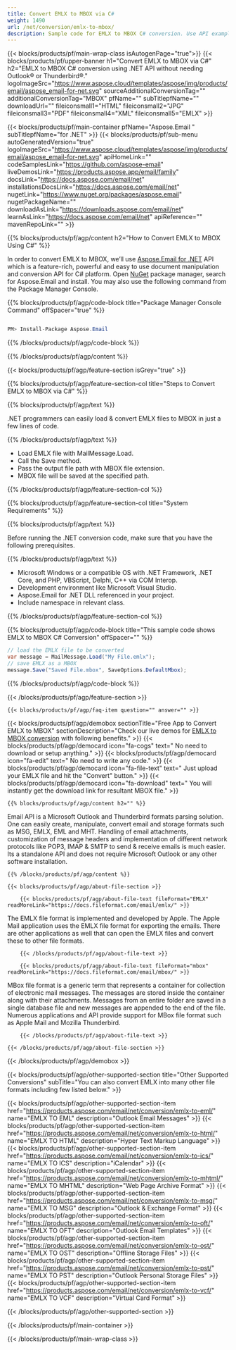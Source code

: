 ```yaml
---
title: Convert EMLX to MBOX via C# 
weight: 1490
url: /net/conversion/emlx-to-mbox/ 
description: Sample code for EMLX to MBOX C# conversion. Use API example code for batch EMLX files to MBOX conversion within VB.NET, Asp.NET or any .NET based application.
---
```


{{< blocks/products/pf/main-wrap-class isAutogenPage="true">}}
{{< blocks/products/pf/upper-banner h1="Convert EMLX to MBOX via C#" h2="EMLX to MBOX C# conversion using .NET API without needing Outlook® or Thunderbird®." logoImageSrc="https://www.aspose.cloud/templates/aspose/img/products/email/aspose_email-for-net.svg" sourceAdditionalConversionTag="" additionalConversionTag="MBOX" pfName="" subTitlepfName="" downloadUrl="" fileiconsmall1="HTML" fileiconsmall2="JPG" fileiconsmall3="PDF" fileiconsmall4="XML" fileiconsmall5="EMLX" >}}

{{< blocks/products/pf/main-container pfName="Aspose.Email " subTitlepfName="for .NET" >}}
{{< blocks/products/pf/sub-menu autoGeneratedVersion="true" logoImageSrc="https://www.aspose.cloud/templates/aspose/img/products/email/aspose_email-for-net.svg" apiHomeLink="" codeSamplesLink="https://github.com/aspose-email" liveDemosLink="https://products.aspose.app/email/family" docsLink="https://docs.aspose.com/email/net" installationsDocsLink="https://docs.aspose.com/email/net" nugetLink="https://www.nuget.org/packages/aspose.email" nugetPackageName="" downloadAsLink="https://downloads.aspose.com/email/net" learnAsLink="https://docs.aspose.com/email/net" apiReference="" mavenRepoLink="" >}}

{{% blocks/products/pf/agp/content h2="How to Convert EMLX to MBOX Using C#" %}}

 In order to convert EMLX to MBOX, we’ll use
 [Aspose.Email for .NET](https://products.aspose.com/email/net) 
 API which is a feature-rich, powerful and easy to use document manipulation and conversion API for C# platform. Open
 [NuGet](https://www.nuget.org/packages/aspose.email) 
 package manager, search for
 Aspose.Email 
 and install. You may also use the following command from the Package Manager Console.

{{% blocks/products/pf/agp/code-block title="Package Manager Console Command" offSpacer="true" %}}

```cs

PM> Install-Package Aspose.Email

```

{{% /blocks/products/pf/agp/code-block %}}

{{% /blocks/products/pf/agp/content %}}

{{< blocks/products/pf/agp/feature-section isGrey="true" >}}

{{% blocks/products/pf/agp/feature-section-col title="Steps to Convert EMLX to MBOX via C#" %}}

{{% blocks/products/pf/agp/text %}}

 .NET programmers can easily load & convert EMLX files to MBOX in just a few lines of code.

{{% /blocks/products/pf/agp/text %}}

+  Load EMLX file with MailMessage.Load.
+  Call the Save method.
+  Pass the output file path with MBOX file extension.
+  MBOX file will be saved at the specified path.

{{% /blocks/products/pf/agp/feature-section-col %}}

{{% blocks/products/pf/agp/feature-section-col title="System Requirements" %}}

{{% blocks/products/pf/agp/text %}}

 Before running the .NET conversion code, make sure that you have the following prerequisites.

{{% /blocks/products/pf/agp/text %}}

-  Microsoft Windows or a compatible OS with .NET Framework, .NET Core, and PHP, VBScript, Delphi, C++ via COM Interop.
-  Development environment like Microsoft Visual Studio.
-  Aspose.Email for .NET DLL referenced in your project.
-  Include namespace in relevant class.

{{% /blocks/products/pf/agp/feature-section-col %}}

{{% blocks/products/pf/agp/code-block title="This sample code shows EMLX to MBOX C# Conversion" offSpacer="" %}}

```cs
// load the EMLX file to be converted
var message = MailMessage.Load("My File.emlx"); 
// save EMLX as a MBOX 
message.Save("Saved File.mbox", SaveOptions.DefaultMbox);  

```

{{% /blocks/products/pf/agp/code-block %}}

{{< /blocks/products/pf/agp/feature-section >}}

    {{< blocks/products/pf/agp/faq-item question="" answer="" >}}
 

<!-- aboutfile Starts -->

{{< blocks/products/pf/agp/demobox sectionTitle="Free App to Convert EMLX to MBOX" sectionDescription="Check our live demos for [EMLX to MBOX conversion](https://products.aspose.app/email/conversion/emlx-to-mbox) with following benefits." >}}
        {{< blocks/products/pf/agp/democard icon="fa-cogs" text=" No need to download or setup anything." >}}
        {{< blocks/products/pf/agp/democard icon="fa-edit" text=" No need to write any code." >}}
        {{< blocks/products/pf/agp/democard icon="fa-file-text" text=" Just upload your EMLX file and hit the \"Convert\" button." >}}
        {{< blocks/products/pf/agp/democard icon="fa-download" text=" You will instantly get the download link for resultant MBOX file." >}}

    {{% blocks/products/pf/agp/content h2="" %}}

 Email API is a Microsoft Outlook and Thunderbird formats parsing solution. One can easily create, manipulate, convert email and storage formats such as MSG, EMLX, EML and MHT. Handling of email attachments, customization of message headers and implementation of different network protocols like POP3, IMAP & SMTP to send & receive emails is much easier. Its a standalone API and does not require Microsoft Outlook or any other software installation. 



    {{% /blocks/products/pf/agp/content %}}

    {{< blocks/products/pf/agp/about-file-section >}}

        {{< blocks/products/pf/agp/about-file-text fileFormat="EMLX" readMoreLink="https://docs.fileformat.com/email/emlx/" >}}
The EMLX file format is implemented and developed by Apple. The Apple Mail application uses the EMLX file format for exporting the emails. There are other applications as well that can open the EMLX files and convert these to other file formats.

        {{< /blocks/products/pf/agp/about-file-text >}}

        {{< blocks/products/pf/agp/about-file-text fileFormat="mbox" readMoreLink="https://docs.fileformat.com/email/mbox/" >}}
MBox file format is a generic term that represents a container for collection of electronic mail messages. The messages are stored inside the container along with their attachments. Messages from an entire folder are saved in a single database file and new messages are appended to the end of the file. Numerous applications and API provide support for MBox file format such as Apple Mail and Mozilla Thunderbird.

        {{< /blocks/products/pf/agp/about-file-text >}}

    {{< /blocks/products/pf/agp/about-file-section >}}

{{< /blocks/products/pf/agp/demobox >}}

<!-- aboutfile Ends -->

{{< blocks/products/pf/agp/other-supported-section title="Other Supported Conversions" subTitle="You can also convert EMLX into many other file formats including few listed below." >}}

{{< blocks/products/pf/agp/other-supported-section-item href="https://products.aspose.com/email/net/conversion/emlx-to-eml/" name="EMLX TO EML" description="Outlook Email Messages" >}}
{{< blocks/products/pf/agp/other-supported-section-item href="https://products.aspose.com/email/net/conversion/emlx-to-html/" name="EMLX TO HTML" description="Hyper Text Markup Language" >}}
{{< blocks/products/pf/agp/other-supported-section-item href="https://products.aspose.com/email/net/conversion/emlx-to-ics/" name="EMLX TO ICS" description="iCalendar" >}}
{{< blocks/products/pf/agp/other-supported-section-item href="https://products.aspose.com/email/net/conversion/emlx-to-mhtml/" name="EMLX TO MHTML" description="Web Page Archive Format" >}}
{{< blocks/products/pf/agp/other-supported-section-item href="https://products.aspose.com/email/net/conversion/emlx-to-msg/" name="EMLX TO MSG" description="Outlook & Exchange Format" >}}
{{< blocks/products/pf/agp/other-supported-section-item href="https://products.aspose.com/email/net/conversion/emlx-to-oft/" name="EMLX TO OFT" description="Outlook Email Templates" >}}
{{< blocks/products/pf/agp/other-supported-section-item href="https://products.aspose.com/email/net/conversion/emlx-to-ost/" name="EMLX TO OST" description="Offline Storage Files" >}}
{{< blocks/products/pf/agp/other-supported-section-item href="https://products.aspose.com/email/net/conversion/emlx-to-pst/" name="EMLX TO PST" description="Outlook Personal Storage Files" >}}
{{< blocks/products/pf/agp/other-supported-section-item href="https://products.aspose.com/email/net/conversion/emlx-to-vcf/" name="EMLX TO VCF" description="Virtual Card Format" >}}

{{< /blocks/products/pf/agp/other-supported-section >}}

{{< /blocks/products/pf/main-container >}}
    
{{< /blocks/products/pf/main-wrap-class >}}
